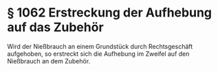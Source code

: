 # § 1062 Erstreckung der Aufhebung auf das Zubehör
Wird der Nießbrauch an einem Grundstück durch Rechtsgeschäft aufgehoben, so erstreckt sich die Aufhebung im Zweifel auf den Nießbrauch an dem Zubehör.